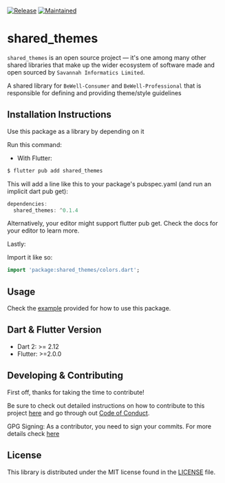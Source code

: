 [![Release](https://img.shields.io/badge/Version-^0.1.4-success.svg?style=for-the-badge)](https://shields.io/)
[![Maintained](https://img.shields.io/badge/Maintained-Actively-informational.svg?style=for-the-badge)](https://shields.io/)

# shared_themes

`shared_themes` is an open source project &mdash; it's one among many other shared libraries that make up the wider ecosystem of software made and open sourced by `Savannah Informatics Limited`.

A shared library for `BeWell-Consumer` and `BeWell-Professional` that is responsible for defining and providing theme/style guidelines

## Installation Instructions

Use this package as a library by depending on it

Run this command:

- With Flutter:

```dart
$ flutter pub add shared_themes
```

This will add a line like this to your package's pubspec.yaml (and run an implicit dart pub get):

```dart
dependencies:
  shared_themes: ^0.1.4
```

Alternatively, your editor might support flutter pub get. Check the docs for your editor to learn more.

Lastly:

Import it like so:

```dart
import 'package:shared_themes/colors.dart';
```

## Usage

Check the [example](https://github.com/savannahghi/shared_themes/blob/main/example/main.dart) provided for how to use this package.

## Dart & Flutter Version

- Dart 2: >= 2.12
- Flutter: >=2.0.0

## Developing & Contributing

First off, thanks for taking the time to contribute!

Be sure to check out detailed instructions on how to contribute to this project [here](https://github.com/savannahghi/shared_themes/blob/main/CONTRIBUTING.md) and go through out [Code of Conduct](https://github.com/savannahghi/shared_themes/blob/main/CODE_OF_CONDUCT.md).

GPG Signing: 
As a contributor, you need to sign your commits. For more details check [here](https://docs.github.com/en/github/authenticating-to-github/managing-commit-signature-verification/signing-commits)

## License

This library is distributed under the MIT license found in the [LICENSE](https://github.com/savannahghi/shared_themes/blob/main/LICENSE) file.